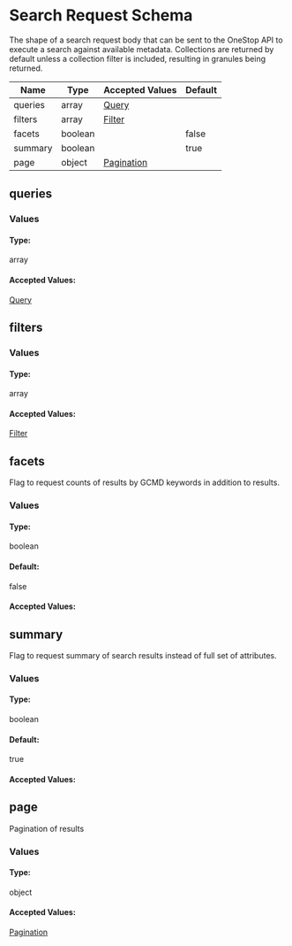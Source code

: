 

# Search Request Schema

The shape of a search request body that can be sent to the OneStop API to execute a search against available metadata. Collections are returned by default unless a collection filter is included, resulting in granules being returned.


| Name | Type | Accepted Values | Default |
|------|------|--------|---------|
| queries| array| [Query](components/query.md)|  |
| filters| array| [Filter](components/filter.md)|  |
| facets| boolean| | false |
| summary| boolean| | true |
| page| object| [Pagination](components/page.md)|  |


## queries


### Values

#### Type:
array


#### Accepted Values:
[Query](components/query.md)

## filters


### Values

#### Type:
array


#### Accepted Values:
[Filter](components/filter.md)

## facets

Flag to request counts of results by GCMD keywords in addition to results.

### Values

#### Type:
boolean
#### Default:
false


#### Accepted Values:


## summary

Flag to request summary of search results instead of full set of attributes.

### Values

#### Type:
boolean
#### Default:
true


#### Accepted Values:


## page

Pagination of results

### Values

#### Type:
object


#### Accepted Values:
[Pagination](components/page.md)


